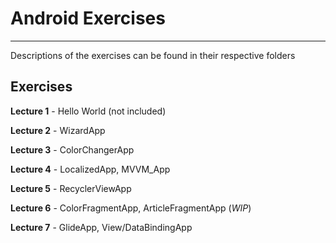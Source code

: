 # Android Exercises
---
Descriptions of the exercises can be found in their respective folders

## Exercises

**Lecture 1** - Hello World (not included)

**Lecture 2** - WizardApp

**Lecture 3** - ColorChangerApp

**Lecture 4** - LocalizedApp, MVVM_App

**Lecture 5** - RecyclerViewApp

**Lecture 6** - ColorFragmentApp, ArticleFragmentApp (_WIP_)

**Lecture 7** - GlideApp, View/DataBindingApp
